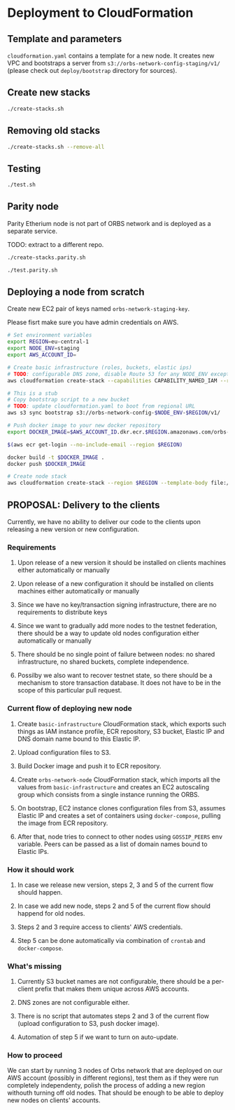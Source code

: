 # Deployment to CloudFormation

## Template and parameters

`cloudformation.yaml` contains a template for a new node. It creates new VPC and bootstraps a server from `s3://orbs-network-config-staging/v1/` (please check out `deploy/bootstrap` directory for sources).

## Create new stacks

```bash
./create-stacks.sh
```

## Removing old stacks

```bash
./create-stacks.sh --remove-all
```

## Testing

```bash
./test.sh
```

## Parity node

Parity Etherium node is not part of ORBS network and is deployed as a separate service.

TODO: extract to a different repo.

```bash
./create-stacks.parity.sh
```

```bash
./test.parity.sh
```

## Deploying a node from scratch

Create new EC2 pair of keys named `orbs-network-staging-key`.

Please fisrt make sure you have admin credentials on AWS.

```bash
# Set environment variables
export REGION=eu-central-1
export NODE_ENV=staging
export AWS_ACCOUNT_ID=
```

```bash
# Create basic infrastructure (roles, buckets, elastic ips)
# TODO: configurable DNS zone, disable Route 53 for any NODE_ENV except staging
aws cloudformation create-stack --capabilities CAPABILITY_NAMED_IAM --region $REGION --template-body file://`pwd`/basic-infrastructure.yaml --parameters "$(cat parameters.basic-infrastracture.json)" --stack-name basic-infrastructure-$NODE_ENV
```

```bash
# This is a stub
# Copy bootstrap script to a new bucket
# TODO: update cloudformation.yaml to boot from regional URL
aws s3 sync bootstrap s3://orbs-network-config-$NODE_ENV-$REGION/v1/
```

```bash
# Push docker image to your new docker repository
export DOCKER_IMAGE=$AWS_ACCOUNT_ID.dkr.ecr.$REGION.amazonaws.com/orbs-network-$NODE_ENV-$REGION

$(aws ecr get-login --no-include-email --region $REGION)

docker build -t $DOCKER_IMAGE .
docker push $DOCKER_IMAGE
```

```bash
# Create node stack
aws cloudformation create-stack --region $REGION --template-body file://`pwd`/cloudformation.yaml --parameters "$(cat parameters.standalone.json)" --stack-name orbs-network-node-$NODE_ENV
```

## PROPOSAL: Delivery to the clients

Currently, we have no ability to deliver our code to the clients upon releasing a new version or new configuration.

### Requirements

1. Upon release of a new version it should be installed on clients machines either automatically or manually

2. Upon release of a new configuration it should be installed on clients machines either automatically or manually

3. Since we have no key/transaction signing infrastructure, there are no requirements to distribute keys

4. Since we want to gradually add more nodes to the testnet federation, there should be a way to update old nodes configuration either automatically or manually

5. There should be no single point of failure between nodes: no shared infrastructure, no shared buckets, complete independence.

6. Possilby we also want to recover testnet state, so there should be a mechanism to store transaction database. It does not have to be in the scope of this particular pull request.

### Current flow of deploying new node

1. Create `basic-infrastructure` CloudFormation stack, which exports such things as IAM instance profile, ECR repository, S3 bucket, Elastic IP and DNS domain name bound to this Elastic IP.

2. Upload configuration files to S3.

3. Build Docker image and push it to ECR repository.

4. Create `orbs-network-node` CloudFormation stack, which imports all the values from `basic-infrastructure` and creates an EC2 autoscaling group which consists from a single instance running the ORBS.

5. On bootstrap, EC2 instance clones configuration files from S3, assumes Elastic IP and creates a set of containers using `docker-compose`, pulling the image from ECR repository.

6. After that, node tries to connect to other nodes using `GOSSIP_PEERS` env variable. Peers can be passed as a list of domain names bound to Elastic IPs.

### How it should work

1. In case we release new version, steps 2, 3 and 5 of the current flow should happen.

2. In case we add new node, steps 2 and 5 of the current flow should happend for old nodes.

3. Steps 2 and 3 require access to clients' AWS credentials.

4. Step 5 can be done automatically via combination of `crontab` and `docker-compose`.

### What's missing

1. Currently S3 bucket names are not configurable, there should be a per-client prefix that makes them unique across AWS accounts.

2. DNS zones are not configurable either.

3. There is no script that automates steps 2 and 3 of the current flow (upload configuration to S3, push docker image).

4. Automation of step 5 if we want to turn on auto-update.

### How to proceed

We can start by running 3 nodes of Orbs network that are deployed on our AWS account (possibly in different regions), test them as if they were run completely independenty, polish the process of adding a new region withouth turning off old nodes. That should be enough to be able to deploy new nodes on clients' accounts.
